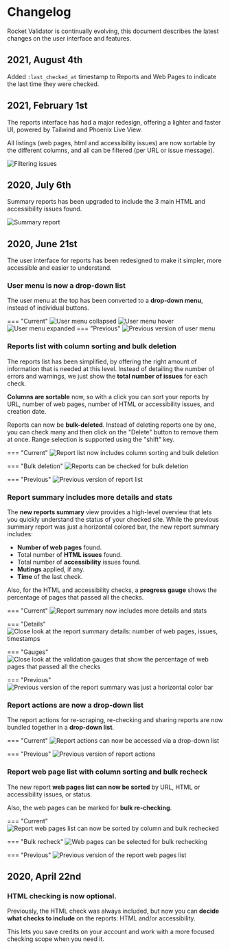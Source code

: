 # Changelog

Rocket Validator is continually evolving, this document describes the latest changes on the user interface and features.

## 2021, August 4th

Added `:last_checked_at` timestamp to Reports and Web Pages to indicate the last time they were checked.

## 2021, February 1st

The reports interface has had a major redesign, offering a lighter and faster UI, powered by Tailwind and Phoenix Live View.

All listings (web pages, html and accessibility issues) are now sortable by the different columns, and all can be filtered (per URL or issue message).

![Filtering issues](img/changelog/2021-02/filtering_issues.png)

## 2020, July 6th

Summary reports has been upgraded to include the 3 main HTML and accessibility issues found.

![Summary report](img/summary_report_2020_07.png)

## 2020, June 21st

The user interface for reports has been redesigned to make it simpler, more accessible and easier to understand.

### User menu is now a drop-down list

The user menu at the top has been converted to a **drop-down menu**, instead of individual buttons.

=== "Current"
    ![User menu collapsed](img/ui-update-june-2020/user-menu-after-collapsed.png) ![User menu hover](img/ui-update-june-2020/user-menu-after-hover.png) ![User menu expanded](img/ui-update-june-2020/user-menu-after.png) 
=== "Previous"
    ![Previous version of user menu](img/ui-update-june-2020/user-menu-before.png)


### Reports list with column sorting and bulk deletion

The reports list has been simplified, by offering the right amount of information that is needed at this level. Instead of detailing the number of errors and warnings, we just show the **total number of issues** for each check.

**Columns are sortable** now, so with a click you can sort your reports by URL, number of web pages, number of HTML or accessibility issues, and creation date.

Reports can now be **bulk-deleted**. Instead of deleting reports one by one, you can check many and then click on the "Delete" button to remove them at once. Range selection is supported using the "shift" key.

=== "Current"
    ![Report list now includes column sorting and bulk deletion](img/ui-update-june-2020/reports-list-after.png)

=== "Bulk deletion"
    ![Reports can be checked for bulk deletion](img/ui-update-june-2020/reports-list-check-bulk-deletion.png)

=== "Previous"
    ![Previous version of report list](img/ui-update-june-2020/reports-list-before.png)

### Report summary includes more details and stats

The **new reports summary** view provides a high-level overview that lets you quickly understand the status of your checked site. While the previous summary report was just a horizontal colored bar, the new report summary includes:

* **Number of web pages** found.
* Total number of **HTML issues** found.
* Total number of **accessibility** issues found.
* **Mutings** applied, if any.
* **Time** of the last check.

Also, for the HTML and accessibility checks, a **progress gauge** shows the percentage of pages that passed all the checks.

=== "Current"
    ![Report summary now includes more details and stats](img/ui-update-june-2020/report-summary-after.png)

=== "Details"
    ![Close look at the report summary details: number of web pages, issues, timestamps](img/ui-update-june-2020/report-summary-counters.png)

=== "Gauges"
    ![Close look at the validation gauges that show the percentage of web pages that passed all the checks](img/ui-update-june-2020/report-summary-gauges.png)

=== "Previous"
    ![Previous version of the report summary was just a horizontal color bar](img/ui-update-june-2020/report-summary-before.png)

### Report actions are now a drop-down list

The report actions for re-scraping, re-checking and sharing reports are now bundled together in a **drop-down list**.

=== "Current"
    ![Report actions can now be accessed via a drop-down list](img/ui-update-june-2020/report-actions-dropdown.png)

=== "Previous"
    ![Previous version of report actions](img/ui-update-june-2020/report-actions-before.png)

### Report web page list with column sorting and bulk recheck

The new report **web pages list can now be sorted** by URL, HTML or accessibility issues, or status.

Also, the web pages can be marked for **bulk re-checking**.

=== "Current"
    ![Report web pages list can now be sorted by column and bulk rechecked](img/ui-update-june-2020/report-web-pages.after.png)

=== "Bulk recheck"
    ![Web pages can be selected for bulk rechecking](img/ui-update-june-2020/report-web-pages-check-bulk-recheck.png)

=== "Previous"
    ![Previous version of the report web pages list](img/ui-update-june-2020/report-web-pages-before.png)

## 2020, April 22nd

### HTML checking is now optional.

Previously, the HTML check was always included, but now you can **decide what checks to include** on the reports: HTML and/or accessibility.

This lets you save credits on your account and work with a more focused checking scope when you need it.